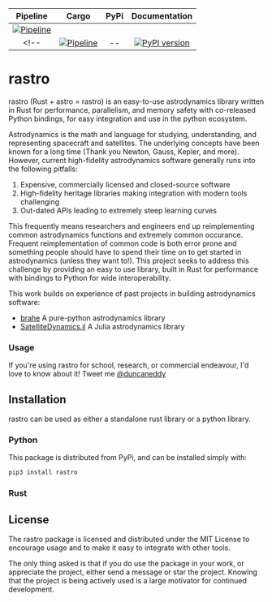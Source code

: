 | Pipeline | Cargo | PyPi | Documentation |
| :-----:  | :--:  | :--: | :-----------: |
| [![Pipeline](https://github.com/duncaneddy/rastro/actions/workflows/test.yml/badge.svg)](https://github.com/duncaneddy/rastro/actions/workflows/test.yml) |  |  |  |
 <!-- | [![Pipeline](https://github.com/duncaneddy/rastro/actions/workflows/test.yml/badge.svg)](https://github.com/duncaneddy/rastro/actions/workflows/test.yml) | -- | [![PyPI version](https://badge.fury.io/py/rastro.svg)](https://badge.fury.io/py/rastro) | [![](https://img.shields.io/badge/docs-latest-blue.svg)](https://duncaneddy.github.io/rastro/) | --><!-- -->

# rastro
rastro (Rust + astro = rastro) is an easy-to-use astrodynamics library written
in Rust for performance, parallelism, and memory safety with co-released Python
bindings, for easy integration and use in the python ecosystem.

Astrodynamics is the math and language for studying, understanding, and representing
spacecraft and satellites. The underlying concepts have been known for a long
time (Thank you Newton, Gauss, Kepler, and more). However, current high-fidelity 
astrodynamics software generally runs into the following pitfalls:
1. Expensive, commercially licensed and closed-source software 
2. High-fidelity heritage libraries making integration with modern tools challenging
3. Out-dated APIs leading to extremely steep learning curves

This frequently means researchers and engineers end up reimplementing
common astrodynamics functions and extremely common occurance. Frequent reimplementation
of common code is both error prone and something people should have to spend their
time on to get started in astrodynamics (unless they want to!). This project 
seeks to address this challenge by providing an easy to use library, built in Rust
for performance with bindings to Python for wide interoperability.

This work builds on experience of past projects in building astrodynamics software:
- [brahe](https://github.com/duncaneddy/brahe) A pure-python astrodynamics library
- [SatelliteDynamics.jl](https://github.com/sisl/SatelliteDynamics.jl) A Julia astrodynamics library

### Usage

If you're using rastro for school, research, or commercial endeavour, I'd love 
to know about it! Tweet me [@duncaneddy](https://twitter.com/DuncanEddy)

<!-- ## Documentation

The documentation for the package can be found here: <https://duncaneddy.github.io/rastro/> -->

## Installation

rastro can be used as either a standalone rust library or a python library.

### Python

This package is distributed from PyPi, and can be installed simply with:

```bash
pip3 install rastro
```

### Rust


## License

The rastro package is licensed and distributed under the MIT License to encourage
usage and to make it easy to integrate with other tools.

The only thing asked is that if you do use the package in your work, or appreciate
the project, either send a message or star the project. Knowing that the project
is being actively used is a large motivator for continued development.